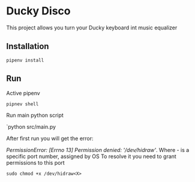 # Ducky Disco

This project allows you turn your Ducky keyboard int music equalizer

## Installation
`pipenv install`

## Run
Active pipenv

`pipnev shell`

Run main python script

`python src/main.py

After first run you will get the error:

*PermissionError: [Errno 13] Permission denied: '/dev/hidraw<X>'*. Where <X> - is a specific port number, assigned by OS
To resolve it you need to grant permissions to this port

`sudo chmod +x /dev/hidraw<X>`

